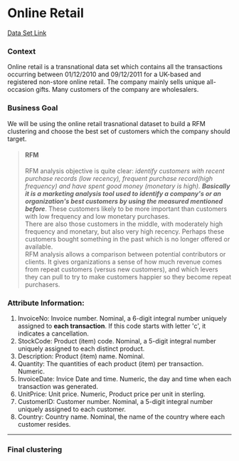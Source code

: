 # Online Retail
[Data Set Link](https://archive.ics.uci.edu/ml/datasets/online+retail)
### Context
Online retail is a transnational data set which contains all the transactions occurring between 01/12/2010 and 09/12/2011 for a UK-based and registered non-store online retail. The company mainly sells unique all-occasion gifts. Many customers of the company are wholesalers.

### Business Goal
We will be using the online retail trasnational dataset to build a RFM clustering and choose the best set of customers which the company should target.
> #### RFM
> RFM analysis objective is quite clear: *identify customers with recent purchase records (low recency), frequent purchase record(high frequency) and have spent good money (monetary is high). **Basically it is a marketing analysis tool used to identify a company's or an organization's best customers by using the measured mentioned before***. These customers likely to be more important than customers with low frequency and low monetary purchases. <br>
> There are also those customers in the middle, with moderately high frequency and monetary, but also very high recency. Perhaps these customers bought something in the past which is no longer offered or available.<br>
>RFM analysis allows a comparison between potential contributors or clients. It gives organizations a sense of how much revenue comes from repeat customers (versus new customers), and which levers they can pull to try to make customers happier so they become repeat purchasers.

### Attribute Information:

1. InvoiceNo: Invoice number. Nominal, a 6-digit integral number uniquely assigned to **each transaction**. If this code starts with letter 'c', it indicates a cancellation.
2. StockCode: Product (item) code. Nominal, a 5-digit integral number uniquely assigned to each distinct product.
3. Description: Product (item) name. Nominal.
4. Quantity: The quantities of each product (item) per transaction. Numeric.
5. InvoiceDate: Invice Date and time. Numeric, the day and time when each transaction was generated.
6. UnitPrice: Unit price. Numeric, Product price per unit in sterling.
7. CustomerID: Customer number. Nominal, a 5-digit integral number uniquely assigned to each customer.
8. Country: Country name. Nominal, the name of the country where each customer resides.
---
### Final clustering
